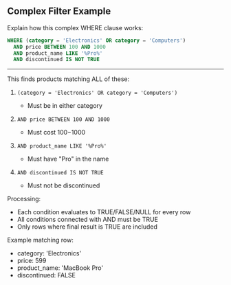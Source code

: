 ## Complex Filter Example

Explain how this complex WHERE clause works:
```sql
WHERE (category = 'Electronics' OR category = 'Computers')
  AND price BETWEEN 100 AND 1000
  AND product_name LIKE '%Pro%'
  AND discontinued IS NOT TRUE
```

---

This finds products matching ALL of these:

1. `(category = 'Electronics' OR category = 'Computers')`
   - Must be in either category

2. `AND price BETWEEN 100 AND 1000`
   - Must cost $100-$1000

3. `AND product_name LIKE '%Pro%'`
   - Must have "Pro" in the name

4. `AND discontinued IS NOT TRUE`
   - Must not be discontinued

Processing:
- Each condition evaluates to TRUE/FALSE/NULL for every row
- All conditions connected with AND must be TRUE
- Only rows where final result is TRUE are included

Example matching row:
- category: 'Electronics'
- price: 599
- product_name: 'MacBook Pro'
- discontinued: FALSE

